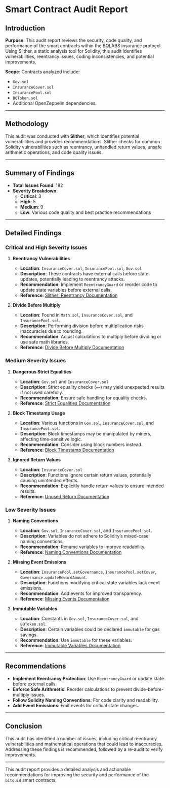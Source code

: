 # Smart Contract Audit Report

## Introduction

**Purpose**: This audit report reviews the security, code quality, and performance of the smart contracts within the BQLABS insurance protocol. Using Slither, a static analysis tool for Solidity, this audit identifies vulnerabilities, reentrancy issues, coding inconsistencies, and potential improvements.

**Scope**: Contracts analyzed include:

- `Gov.sol`
- `InsuranceCover.sol`
- `InsurancePool.sol`
- `BQToken.sol`
- Additional OpenZeppelin dependencies.

---

## Methodology

This audit was conducted with **Slither**, which identifies potential vulnerabilities and provides recommendations. Slither checks for common Solidity vulnerabilities such as reentrancy, unhandled return values, unsafe arithmetic operations, and code quality issues.

---

## Summary of Findings

- **Total Issues Found**: 182
- **Severity Breakdown**:
  - **Critical**: 3
  - **High**: 5
  - **Medium**: 9
  - **Low**: Various code quality and best practice recommendations

---

## Detailed Findings

### Critical and High Severity Issues

1. **Reentrancy Vulnerabilities**

   - **Location**: `InsuranceCover.sol`, `InsurancePool.sol`, `Gov.sol`
   - **Description**: These contracts have external calls before state updates, potentially leading to reentrancy attacks.
   - **Recommendation**: Implement `ReentrancyGuard` or reorder code to update state variables before external calls.
   - **Reference**: [Slither: Reentrancy Documentation](https://github.com/crytic/slither/wiki/Detector-Documentation#reentrancy-vulnerabilities-1)

2. **Divide Before Multiply**
   - **Location**: Found in `Math.sol`, `InsuranceCover.sol`, and `InsurancePool.sol`.
   - **Description**: Performing division before multiplication risks inaccuracies due to rounding.
   - **Recommendation**: Adjust calculations to multiply before dividing or use safe math libraries.
   - **Reference**: [Divide Before Multiply Documentation](https://github.com/crytic/slither/wiki/Detector-Documentation#divide-before-multiply)

### Medium Severity Issues

1. **Dangerous Strict Equalities**

   - **Location**: `Gov.sol` and `InsuranceCover.sol`
   - **Description**: Strict equality checks (`==`) may yield unexpected results if not used carefully.
   - **Recommendation**: Ensure safe handling for equality checks.
   - **Reference**: [Strict Equalities Documentation](https://github.com/crytic/slither/wiki/Detector-Documentation#dangerous-strict-equalities)

2. **Block Timestamp Usage**

   - **Location**: Various functions in `Gov.sol`, `InsuranceCover.sol`, and `InsurancePool.sol`.
   - **Description**: Block timestamps may be manipulated by miners, affecting time-sensitive logic.
   - **Recommendation**: Consider using block numbers instead.
   - **Reference**: [Block Timestamp Documentation](https://github.com/crytic/slither/wiki/Detector-Documentation#block-timestamp)

3. **Ignored Return Values**
   - **Location**: `InsuranceCover.sol`
   - **Description**: Functions ignore certain return values, potentially causing unintended effects.
   - **Recommendation**: Explicitly handle return values to ensure intended results.
   - **Reference**: [Unused Return Documentation](https://github.com/crytic/slither/wiki/Detector-Documentation#unused-return)

### Low Severity Issues

1. **Naming Conventions**

   - **Location**: `Gov.sol`, `InsuranceCover.sol`, and `InsurancePool.sol`.
   - **Description**: Variables do not adhere to Solidity’s mixed-case naming conventions.
   - **Recommendation**: Rename variables to improve readability.
   - **Reference**: [Naming Conventions Documentation](https://github.com/crytic/slither/wiki/Detector-Documentation#conformance-to-solidity-naming-conventions)

2. **Missing Event Emissions**

   - **Location**: `InsurancePool.setGovernance`, `InsurancePool.setCover`, `Governance.updateRewardAmount`.
   - **Description**: Functions modifying critical state variables lack event emissions.
   - **Recommendation**: Add events for improved transparency.
   - **Reference**: [Missing Events Documentation](https://github.com/crytic/slither/wiki/Detector-Documentation#missing-events-access-control)

3. **Immutable Variables**
   - **Location**: Constants in `Gov.sol`, `InsuranceCover.sol`, and `BQToken.sol`.
   - **Description**: Certain variables could be declared `immutable` for gas savings.
   - **Recommendation**: Use `immutable` for these variables.
   - **Reference**: [Immutable Variables Documentation](https://github.com/crytic/slither/wiki/Detector-Documentation#state-variables-that-could-be-declared-immutable)

---

## Recommendations

- **Implement Reentrancy Protection**: Use `ReentrancyGuard` or update state before external calls.
- **Enforce Safe Arithmetic**: Reorder calculations to prevent divide-before-multiply issues.
- **Follow Solidity Naming Conventions**: For code clarity and readability.
- **Add Event Emissions**: Emit events for critical state changes.

---

## Conclusion

This audit has identified a number of issues, including critical reentrancy vulnerabilities and mathematical operations that could lead to inaccuracies. Addressing these findings is recommended, followed by a re-audit to verify improvements.

---

This audit report provides a detailed analysis and actionable recommendations for improving the security and performance of the `bitquid` smart contracts.
